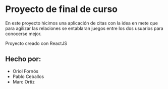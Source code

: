 # Proyecto de final de curso

En este proyecto hicimos una aplicación de citas con la idea en mete que para agilizar las relaciones se entablaran juegos entre los dos usuarios para conocerse mejor.

Proyecto creado con ReactJS

## Hecho por:

- Oriol Fornós
- Pablo Ceballos
- Marc Ortiz
